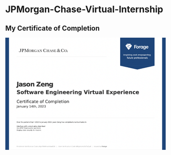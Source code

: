 # JPMorgan-Chase-Virtual-Internship

## My Certificate of Completion
![New](./Certificate_of_Completion_Image.png)
